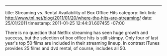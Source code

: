 --- 
title: Streaming vs. Rental Availability of Box Office Hits
category: link
link: http://www.tnl.net/blog/2011/01/20/where-the-hits-are-streaming/
date: 25/01/2011
timestamp: 2011-01-25 12:44:31.607455 -07:00

There is no question that Netflix streaming has seen huge growth and success, but the selection of box office hits is still skimpy. Only four of last year's top 50 films are included in their streaming lineup. In contrast iTunes provides 25 films and dvd rental, of course, includes all 50.
